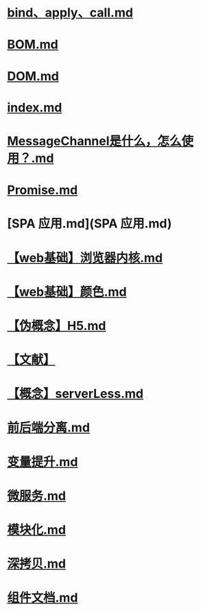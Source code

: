 # [bind、apply、call.md](bind、apply、call.md)

# [BOM.md](BOM.md)

# [DOM.md](DOM.md)

# [index.md](index.md)

# [MessageChannel是什么，怎么使用？.md](MessageChannel是什么，怎么使用？.md)

# [Promise.md](Promise.md)

# [SPA 应用.md](SPA 应用.md)

# [【web基础】浏览器内核.md](【web基础】浏览器内核.md)

# [【web基础】颜色.md](【web基础】颜色.md)

# [【伪概念】H5.md](【伪概念】H5.md)

# [【文献】](【文献】/index.md)

# [【概念】serverLess.md](【概念】serverLess.md)

# [前后端分离.md](前后端分离.md)

# [变量提升.md](变量提升.md)

# [微服务.md](微服务.md)

# [模块化.md](模块化.md)

# [深拷贝.md](深拷贝.md)

# [组件文档.md](组件文档.md)

